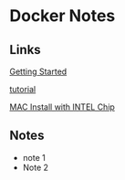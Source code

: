 # Docker Notes

## Links

[Getting Started](https://docs.docker.com/get-started/get-docker/)

[tutorial](https://docs.docker.com/get-started/introduction/)

[MAC Install with INTEL Chip](https://docs.docker.com/desktop/setup/install/mac-install/)

## Notes

- note 1
- Note 2
